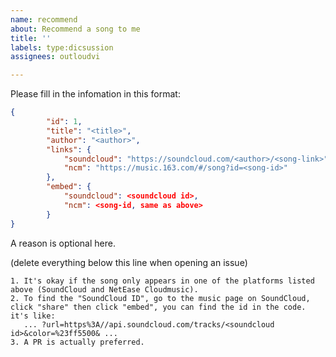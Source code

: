 ```yaml
---
name: recommend
about: Recommend a song to me
title: ''
labels: type:dicsussion
assignees: outloudvi

---
```


Please fill in the infomation in this format:

``` json
{
        "id": 1,
        "title": "<title>",
        "author": "<author>",
        "links": {
            "soundcloud": "https://soundcloud.com/<author>/<song-link>",
            "ncm": "https://music.163.com/#/song?id=<song-id>"
        },
        "embed": {
            "soundcloud": <soundcloud id>,
            "ncm": <song-id, same as above>
        }
}
```

A reason is optional here.

(delete everything below this line when opening an issue)

```
1. It's okay if the song only appears in one of the platforms listed above (SoundCloud and NetEase Cloudmusic).
2. To find the "SoundCloud ID", go to the music page on SoundCloud, click "share" then click "embed", you can find the id in the code. it's like:
   ... ?url=https%3A//api.soundcloud.com/tracks/<soundcloud id>&color=%23ff5500& ...
3. A PR is actually preferred.
```
